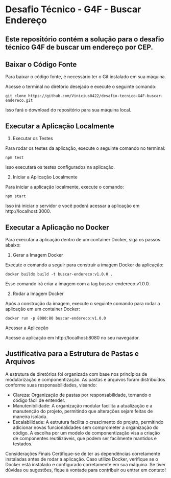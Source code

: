 # Desafio Técnico - G4F - Buscar Endereço
## Este repositório contém a solução para o desafio técnico G4F de buscar um endereço por CEP.

## Baixar o Código Fonte
Para baixar o código fonte, é necessário ter o Git instalado em sua máquina.

Acesse o terminal no diretório desejado e execute o seguinte comando:

```
git clone https://github.com/Vinicius0422/desafio-tecnico-G4F-buscar-endereco.git
```

Isso fará o download do repositório para sua máquina local.

## Executar a Aplicação Localmente

1. Executar os Testes

Para rodar os testes da aplicação, execute o seguinte comando no terminal:

```
npm test
```

Isso executará os testes configurados na aplicação.

2. Iniciar a Aplicação Localmente

Para iniciar a aplicação localmente, execute o comando:

```
npm start
```

Isso irá iniciar o servidor e você poderá acessar a aplicação em http://localhost:3000.

## Executar a Aplicação no Docker
Para executar a aplicação dentro de um container Docker, siga os passos abaixo:

1. Gerar a Imagem Docker

Execute o comando a seguir para construir a imagem Docker da aplicação:

```
docker buildx build -t buscar-endereco:v1.0.0 .
```

Esse comando irá criar a imagem com a tag buscar-endereco:v1.0.0.

2. Rodar a Imagem Docker

Após a construção da imagem, execute o seguinte comando para rodar a aplicação em um container Docker:

```
docker run -p 8080:80 buscar-endereco:v1.0.0
```

Acessar a Aplicação

Acesse a aplicação em http://localhost:8080 no seu navegador.

## Justificativa para a Estrutura de Pastas e Arquivos
A estrutura de diretórios foi organizada com base nos princípios de modularização e componentização. As pastas e arquivos foram distribuídos conforme suas responsabilidades, visando:

- Clareza: Organização de pastas por responsabilidade, tornando o código fácil de entender.
- Manutenibilidade: A organização modular facilita a atualização e a manutenção do projeto, permitindo que alterações sejam feitas de maneira isolada.
- Escalabilidade: A estrutura facilita o crescimento do projeto, permitindo adicionar novas funcionalidades sem comprometer a organização do código.
A escolha por um modelo de componentização visa a criação de componentes reutilizáveis, que podem ser facilmente mantidos e testados.

Considerações Finais
Certifique-se de ter as dependências corretamente instaladas antes de rodar a aplicação.
Caso utilize Docker, verifique se o Docker está instalado e configurado corretamente em sua máquina.
Se tiver dúvidas ou sugestões, fique à vontade para contribuir ou entrar em contato!